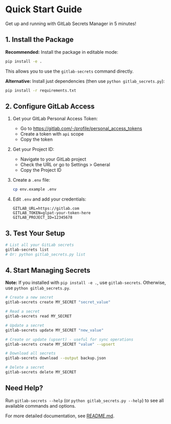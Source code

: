 # Quick Start Guide

Get up and running with GitLab Secrets Manager in 5 minutes!

## 1. Install the Package

**Recommended:** Install the package in editable mode:

```bash
pip install -e .
```

This allows you to use the `gitlab-secrets` command directly.

**Alternative:** Install just dependencies (then use `python gitlab_secrets.py`):

```bash
pip install -r requirements.txt
```

## 2. Configure GitLab Access

1. Get your GitLab Personal Access Token:

   - Go to https://gitlab.com/-/profile/personal_access_tokens
   - Create a token with `api` scope
   - Copy the token

2. Get your Project ID:

   - Navigate to your GitLab project
   - Check the URL or go to Settings > General
   - Copy the Project ID

3. Create a `.env` file:

   ```bash
   cp env.example .env
   ```

4. Edit `.env` and add your credentials:
   ```
   GITLAB_URL=https://gitlab.com
   GITLAB_TOKEN=glpat-your-token-here
   GITLAB_PROJECT_ID=12345678
   ```

## 3. Test Your Setup

```bash
# List all your GitLab secrets
gitlab-secrets list
# Or: python gitlab_secrets.py list
```

## 4. Start Managing Secrets

**Note:** If you installed with `pip install -e .`, use `gitlab-secrets`. Otherwise, use `python gitlab_secrets.py`.

```bash
# Create a new secret
gitlab-secrets create MY_SECRET "secret_value"

# Read a secret
gitlab-secrets read MY_SECRET

# Update a secret
gitlab-secrets update MY_SECRET "new_value"

# Create or update (upsert) - useful for sync operations
gitlab-secrets create MY_SECRET "value" --upsert

# Download all secrets
gitlab-secrets download --output backup.json

# Delete a secret
gitlab-secrets delete MY_SECRET
```

## Need Help?

Run `gitlab-secrets --help` (or `python gitlab_secrets.py --help`) to see all available commands and options.

For more detailed documentation, see [README.md](README.md).
